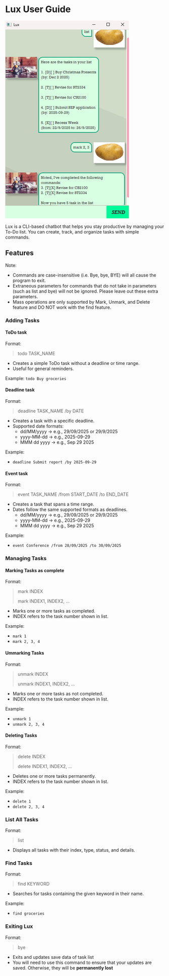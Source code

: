 # Lux User Guide

![Sample image of the Ui](Ui.png)

Lux is a CLI-based chatbot that helps you stay productive by managing your To-Do list.
You can create, track, and organize tasks with simple commands.

## Features
Note:
- Commands are case-insensitive (i.e. Bye, bye, BYE) will all cause the program to exit.
- Extraneous parameters for commands that do not take in parameters (such as list and bye) will not be ignored. Please
leave out these extra parameters.
- Mass operations are only supported by Mark, Unmark, and Delete feature and DO NOT work with the find feature.

### Adding Tasks

#### ToDo task
Format: 
> todo TASK_NAME

- Creates a simple ToDo task without a deadline or time range.
- Useful for general reminders.

Example: `todo Buy groceries`

#### Deadline task
Format:
> deadline TASK_NAME /by DATE


- Creates a task with a specific deadline.
- Supported date formats:
  - dd/MM/yyyy → e.g., 29/09/2025 or 29/9/2025
  - yyyy-MM-dd → e.g., 2025-09-29
  - MMM dd yyyy → e.g., Sep 29 2025

Example:
- `deadline Submit report /by 2025-09-29`

#### Event task
Format:
> event TASK_NAME /from START_DATE /to END_DATE

- Creates a task that spans a time range.
- Dates follow the same supported formats as deadlines.
    - dd/MM/yyyy → e.g., 29/09/2025 or 29/9/2025
    - yyyy-MM-dd → e.g., 2025-09-29
    - MMM dd yyyy → e.g., Sep 29 2025

Example:
- `event Conference /from 28/09/2025 /to 30/09/2025`

### Managing Tasks

#### Marking Tasks as complete
Format:
> mark INDEX 
> 
> mark INDEX1, INDEX2, ...

- Marks one or more tasks as completed.
- INDEX refers to the task number shown in list.

Example: 
- `mark 1`
- `mark 2, 3, 4`

#### Ummarking Tasks
Format:
> unmark INDEX 
> 
> unmark INDEX1, INDEX2, ...

- Marks one or more tasks as not completed.
- INDEX refers to the task number shown in list.

Example:
- `unmark 1`
- `unmark 2, 3, 4`

#### Deleting Tasks
Format:
> delete INDEX
>
> delete INDEX1, INDEX2, ...

- Deletes one or more tasks permanently.
- INDEX refers to the task number shown in list.

Example:
- `delete 1`
- `delete 2, 3, 4`

### List All Tasks
Format:
> list

- Displays all tasks with their index, type, status, and details.

### Find Tasks
Format:
> find KEYWORD

- Searches for tasks containing the given keyword in their name.

Example:
- `find groceries`

### Exiting Lux
Format: 
> bye

- Exits and updates save data of task list
- You will need to use this command to ensure that your updates are saved. Otherwise, they will be **permanently lost**